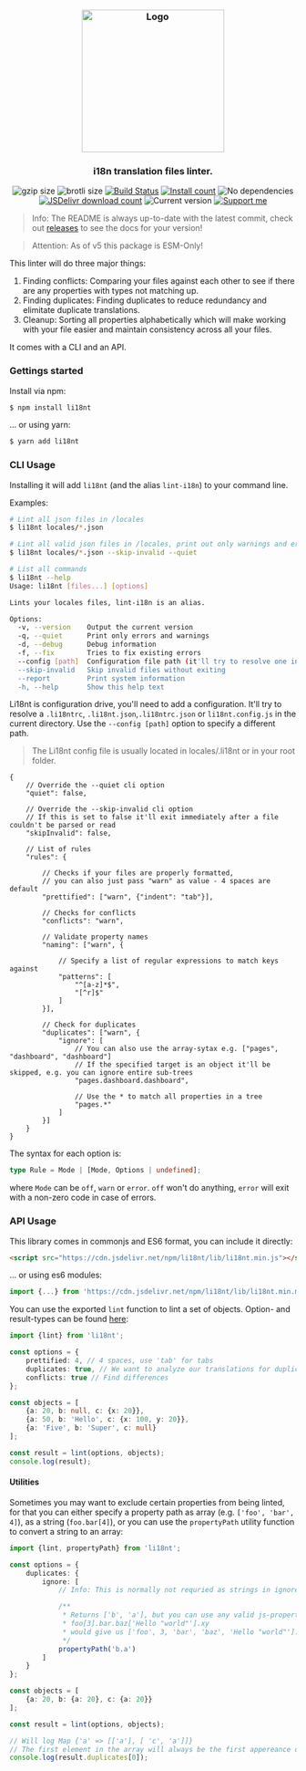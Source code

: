 <h3 align="center">
    <img src="https://user-images.githubusercontent.com/30767528/98481604-b27d5c00-21fb-11eb-916a-d991207ae616.png" alt="Logo" height="250">
</h3>

<h3 align="center">
    i18n translation files linter.
</h3>


<p align="center">
  <img alt="gzip size" src="https://img.badgesize.io/https://cdn.jsdelivr.net/npm/li18nt/lib/li18nt.min.mjs?compression=gzip">
  <img alt="brotli size" src="https://img.badgesize.io/https://cdn.jsdelivr.net/npm/li18nt/lib/li18nt.min.mjs?compression=brotli">
  <a href="https://github.com/Simonwep/li18nt/actions"><img
     alt="Build Status"
     src="https://github.com/Simonwep/li18nt/workflows/CI/badge.svg"/></a>
  <a href="https://www.npmjs.com/package/li18nt"><img
     alt="Install count"
     src="https://img.shields.io/npm/dm/li18nt.svg"></a>
  <img alt="No dependencies" src="https://img.shields.io/badge/dependencies-none-27ae60.svg">
  <a href="https://www.jsdelivr.com/package/npm/li18nt"><img
     alt="JSDelivr download count"
     src="https://img.shields.io/jsdelivr/npm/hm/li18nt"></a>
  <img alt="Current version"
       src="https://img.shields.io/github/tag/Simonwep/li18nt.svg?color=3498DB&label=version">
  <a href="https://github.com/sponsors/Simonwep"><img
     alt="Support me"
     src="https://img.shields.io/badge/github-support-3498DB.svg"></a>
</p>

> Info: The README is always up-to-date with the latest commit, check out [releases](https://github.com/Simonwep/li18nt/releases) to see the docs for your version!

> Attention: As of v5 this package is ESM-Only!

This linter will do three major things:
1. Finding conflicts: Comparing your files against each other to see if there are any properties with types not matching up.
2. Finding duplicates: Finding duplicates to reduce redundancy and elimitate duplicate translations.
3. Cleanup: Sorting all properties alphabetically which will make working with your file easier and maintain consistency across all your files.

It comes with a CLI and an API.


### Gettings started
Install via npm:

```sh
$ npm install li18nt
```

... or using yarn:

```sh
$ yarn add li18nt
```


### CLI Usage

Installing it will add `li18nt` (and the alias `lint-i18n`) to your command line.

Examples:
```sh
# Lint all json files in /locales
$ li18nt locales/*.json

# Lint all valid json files in /locales, print out only warnings and errors
$ li18nt locales/*.json --skip-invalid --quiet

# List all commands
$ li18nt --help
Usage: li18nt [files...] [options]

Lints your locales files, lint-i18n is an alias.

Options:
  -v, --version    Output the current version
  -q, --quiet      Print only errors and warnings
  -d, --debug      Debug information
  -f, --fix        Tries to fix existing errors
  --config [path]  Configuration file path (it'll try to resolve one in the current directory)
  --skip-invalid   Skip invalid files without exiting
  --report         Print system information
  -h, --help       Show this help text
```

Li18nt is configuration drive, you'll need to add a configuration. It'll try to resolve a  `.li18ntrc`, `.li18nt.json`,`.li18ntrc.json` or `li18nt.config.js`
in the current directory. Use the `--config [path]` option to specify a different path.

> The Li18nt config file is usually located in locales/.li18nt or in your root folder.

```json5
{
    // Override the --quiet cli option
    "quiet": false,

    // Override the --skip-invalid cli option
    // If this is set to false it'll exit immediately after a file couldn't be parsed or read
    "skipInvalid": false,

    // List of rules
    "rules": {

        // Checks if your files are properly formatted,
        // you can also just pass "warn" as value - 4 spaces are default
        "prettified": ["warn", {"indent": "tab"}],

        // Checks for conflicts
        "conflicts": "warn",

        // Validate property names
        "naming": ["warn", {

            // Specify a list of regular expressions to match keys against
            "patterns": [
                "^[a-z]*$",
                "[^r]$"
            ]
        }],

        // Check for duplicates
        "duplicates": ["warn", {
            "ignore": [
                // You can also use the array-sytax e.g. ["pages", "dashboard", "dashboard"]
                // If the specified target is an object it'll be skipped, e.g. you can ignore entire sub-trees
                "pages.dashboard.dashboard",

                // Use the * to match all properties in a tree
                "pages.*"
            ]
        }]
    }
}
```

The syntax for each option is:
```ts
type Rule = Mode | [Mode, Options | undefined];
```

where `Mode` can be `off`, `warn` or `error`. `off` won't do anything, `error` will exit with a non-zero code in case of errors.

### API Usage
This library comes in commonjs and ES6 format, you can include it directly:
```html
<script src="https://cdn.jsdelivr.net/npm/li18nt/lib/li18nt.min.js"></script>
```
... or using es6 modules:

```ts
import {...} from 'https://cdn.jsdelivr.net/npm/li18nt/lib/li18nt.min.mjs'
```

You can use the exported `lint` function to lint a set of objects.
Option- and result-types can be found [here](src/types.ts):

```ts
import {lint} from 'li18nt';

const options = {
    prettified: 4, // 4 spaces, use 'tab' for tabs
    duplicates: true, // We want to analyze our translations for duplicates
    conflicts: true // Find differences
};

const objects = [
    {a: 20, b: null, c: {x: 20}},
    {a: 50, b: 'Hello', c: {x: 100, y: 20}},
    {a: 'Five', b: 'Super', c: null}
];

const result = lint(options, objects);
console.log(result);
```


#### Utilities

Sometimes you may want to exclude certain properties from being linted, for that you can either specify a
property path as array (e.g. `['foo', 'bar', 4]`), as a string (`foo.bar[4]`), or you can use the `propertyPath` utility function to convert a string to an array:

```ts
import {lint, propertyPath} from 'li18nt';

const options = {
    duplicates: {
        ignore: [
            // Info: This is normally not requried as strings in ignore will automatically be converted to an array!

            /**
             * Returns ['b', 'a'], but you can use any valid js-property-path e.g.
             * foo[3].bar.baz['Hello "world"'].xy
             * would give us ['foo', 3, 'bar', 'baz', 'Hello "world"'].xy
             */
            propertyPath('b.a')
        ]
    }
};

const objects = [
    {a: 20, b: {a: 20}, c: {a: 20}}
];

const result = lint(options, objects);

// Will log Map {'a' => [['a'], [ 'c', 'a']]}
// The first element in the array will always be the first appereance of that property
console.log(result.duplicates[0]);
```
